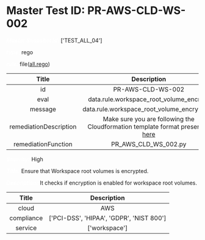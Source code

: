 



# Master Test ID: PR-AWS-CLD-WS-002


***<font color="white">Master Snapshot Id:</font>*** ['TEST_ALL_04']

***<font color="white">type:</font>*** rego

***<font color="white">rule:</font>*** file([all.rego])  
  
  
  
  

|Title|Description|
| :---: | :---: |
|id|PR-AWS-CLD-WS-002|
|eval|data.rule.workspace_root_volume_encrypt|
|message|data.rule.workspace_root_volume_encrypt_err|
|remediationDescription|Make sure you are following the Cloudformation template format presented <a href='https://boto3.amazonaws.com/v1/documentation/api/latest/reference/services/workspaces.html#WorkSpaces.Client.describe_workspaces' target='_blank'>here</a>|
|remediationFunction|PR_AWS_CLD_WS_002.py|


***<font color="white">Severity:</font>*** High

***<font color="white">Title:</font>*** Ensure that Workspace root volumes is encrypted.

***<font color="white">Description:</font>*** It checks if encryption is enabled for workspace root volumes.  
  
  

|Title|Description|
| :---: | :---: |
|cloud|AWS|
|compliance|['PCI-DSS', 'HIPAA', 'GDPR', 'NIST 800']|
|service|['workspace']|



[all.rego]: https://github.com/prancer-io/prancer-compliance-test/tree/master/aws/cloud/all.rego
